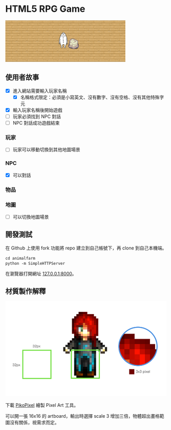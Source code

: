 # HTML5 RPG Game

![HTML5 RPG Game](./screenshot.png)

## 使用者故事

* [x] 進入網站需要輸入玩家名稱
  * [x] 名稱格式限定：必須是小寫英文、沒有數字、沒有空格、沒有其他特殊字元
* [x] 輸入玩家名稱後開始遊戲
* [ ] 玩家必須找到 NPC 對話
* [ ] NPC 對話成功遊戲結束

### 玩家

* [ ] 玩家可以移動切換到其他地圖場景

### NPC

* [x] 可以對話

### 物品

### 地圖

* [ ] 可以切換地圖場景

## 開發測試

在 Github 上使用 fork 功能將 repo 建立到自己帳號下，再 clone 到自己本機端。

```
cd animalfarm
python -m SimpleHTTPServer
```

在瀏覽器打開網址 [127.0.0.1:8000](http://127.0.0.1:8000)。

## 材質製作解釋

![](./explained.png)

下載 [PikoPixel](http://twilightedge.com/mac/pikopixel/) 繪製 Pixel Art 工具。

可以開一張 16x16 的 artboard，輸出時選擇 scale 3 增加三倍，物體超出畫格範圍沒有關係，視需求而定。
